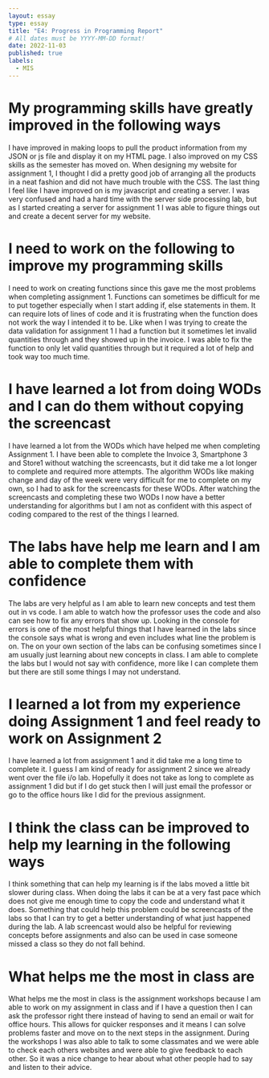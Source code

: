 ```yaml
---
layout: essay
type: essay
title: "E4: Progress in Programming Report"
# All dates must be YYYY-MM-DD format!
date: 2022-11-03
published: true
labels:
  - MIS
---
```


# My programming skills have greatly improved in the following ways
I have improved in making loops to pull the product information from my JSON or js file and display it on my HTML page. I also improved on my CSS skills as the semester has moved on. When designing my website for assignment 1, I thought I did a pretty good job of arranging all the products in a neat fashion and did not have much trouble with the CSS. The last thing I feel like I have improved on is my javascript and creating a server. I was very confused and had a hard time with the server side processing lab, but as I started creating a server for assignment 1 I was able to figure things out and create a decent server for my website. 

# I need to work on the following to improve my programming skills
I need to work on creating functions since this gave me the most problems when completing assignment 1. Functions can sometimes be difficult for me to put together especially when I start adding if, else statements in them. It can require lots of lines of code and it is frustrating when the function does not work the way I intended it to be. Like when I was trying to create the data validation for assignment 1 I had a function but it sometimes let invalid quantities through and they showed up in the invoice. I was able to fix the function to only let valid quantities through but it required a lot of help and took way too much time. 

# I have learned a lot from doing WODs and I can do them without copying the screencast
I have learned a lot from the WODs which have helped me when completing Assignment 1. I have been able to complete the Invoice 3, Smartphone 3 and Store1 without watching the screencasts, but it did take me a lot longer to complete and required more attempts. The algorithm WODs like making change and day of the week were very difficult for me to complete on my own, so I had to ask for the screencasts for these WODs. After watching the screencasts and completing these two WODs I now have a better understanding for algorithms but I am not as confident with this aspect of coding compared to the rest of the things I learned. 

# The labs have help me learn and I am able to complete them with confidence
The labs are very helpful as I am able to learn new concepts and test them out in vs code. I am able to watch how the professor uses the code and also can see how to fix any errors that show up. Looking in the console for errors is one of the most helpful things that I have learned in the labs since the console says what is wrong and even includes what line the problem is on. The on your own section of the labs can be confusing sometimes since I am usually just learning about new concepts in class. I am able to complete the labs but I would not say with confidence, more like I can complete them but there are still some things I may not understand. 

# I learned a lot from my experience doing Assignment 1 and feel ready to work on Assignment 2
I have learned a lot from assignment 1 and it did take me a long time to complete it. I guess I am kind of ready for assignment 2 since we already went over the file i/o lab. Hopefully it does not take as long to complete as assignment 1 did but if I do get stuck then I will just email the professor or go to the office hours like I did for the previous assignment. 

# I think the class can be improved to help my learning in the following ways
I think something that can help my learning is if the labs moved a little bit slower during class. When doing the labs it can be at a very fast pace which does not give me enough time to copy the code and understand what it does. Something that could help this problem could be screencasts of the labs so that I can try to get a better understanding of what just happened during the lab. A lab screencast would also be helpful for reviewing concepts before assignments and also can be used in case someone missed a class so they do not fall behind. 

# What helps me the most in class are
What helps me the most in class is the assignment workshops because I am able to work on my assignment in class and if I have a question then I can ask the professor right there instead of having to send an email or wait for office hours. This allows for quicker responses and it means I can solve problems faster and move on to the next steps in the assignment. During the workshops I was also able to talk to some classmates and we were able to check each others websites and were able to give feedback to each other. So it was a nice change to hear about what other people had to say and listen to their advice. 
